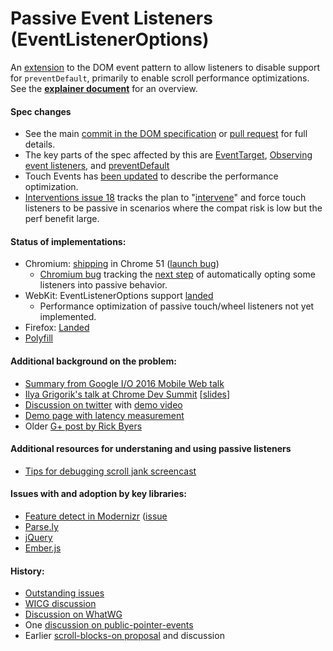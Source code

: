 # Passive Event Listeners (EventListenerOptions)
An [extension](https://dom.spec.whatwg.org/#dictdef-eventlisteneroptions) to the DOM event pattern to allow listeners to disable support for `preventDefault`, primarily to enable scroll performance optimizations.  See the [**explainer document**](https://github.com/WICG/EventListenerOptions/blob/gh-pages/explainer.md) for an overview.

#### Spec changes
 * See the main [commit in the DOM specification](https://github.com/whatwg/dom/commit/253a21b8e78e37447c47983916a7cf39c4f6a3c5) or [pull request](https://github.com/whatwg/dom/pull/82) for full details.
 * The key parts of the spec affected by this are [EventTarget](https://dom.spec.whatwg.org/#eventtarget), [Observing event listeners](https://dom.spec.whatwg.org/#observing-event-listeners), and [preventDefault](https://dom.spec.whatwg.org/#dom-event-preventdefault)
 * Touch Events has [been updated](http://w3c.github.io/touch-events/#cancelability) to describe the performance optimization.
 * [Interventions issue 18](https://github.com/WICG/interventions/issues/18) tracks the plan to "[intervene](bit.ly/user-agent-intervention)" and force touch listeners to be passive in scenarios where the compat risk is low but the perf benefit large.
 
#### Status of implementations:
 * Chromium: [shipping](https://www.chromestatus.com/features/5745543795965952) in Chrome 51 ([launch bug](https://bugs.chromium.org/p/chromium/issues/detail?id=489802))
   * [Chromium bug](https://bugs.chromium.org/p/chromium/issues/detail?id=599609) tracking the [next step](https://github.com/WICG/interventions/issues/18) of automatically opting some listeners into passive behavior.
 * WebKit: EventListenerOptions support [landed](https://bugs.webkit.org/show_bug.cgi?id=149466)
   * Performance optimization of passive touch/wheel listeners not yet implemented. 
 * Firefox: [Landed](https://bugzilla.mozilla.org/show_bug.cgi?id=1266066)
 * [Polyfill](EventListenerOptions.polyfill.js)

#### Additional background on the problem:
 * [Summary from Google I/O 2016 Mobile Web talk](https://youtu.be/0SSI8liELJU?t=6m20s)
 * [Ilya Grigorik's talk at Chrome Dev Summit](https://www.youtube.com/watch?v=NrEjkflqPxQ&feature=youtu.be&t=557) [[slides](https://docs.google.com/presentation/d/1WdMyLpuI93TR_w0fvKqFlUGPcLk3A4UJ2sBuUkeFcwU/present?slide=id.g7299ef155_0_7)]
 * [Discussion on twitter](https://twitter.com/RickByers/status/719736672523407360) with [demo video](https://www.youtube.com/watch?v=NPM6172J22g)
 * [Demo page with latency measurement](https://rbyers.github.io/scroll-latency.html)
 * Older [G+ post by Rick Byers](https://plus.google.com/+RickByers/posts/cmzrtyBYPQc)

#### Additional resources for understaning and using passive listeners
  * [Tips for debugging scroll jank screencast](https://www.youtube.com/watch?v=6-D_3yx_KVI)

#### Issues with and adoption by key libraries:
  * [Feature detect in Modernizr](https://github.com/Modernizr/Modernizr/blob/master/feature-detects/dom/passiveeventlisteners.js) ([issue](https://github.com/Modernizr/Modernizr/issues/1894) 
  * [Parse.ly](https://github.com/Parsely/time-engaged/issues/3)
  * [jQuery](https://github.com/jquery/jquery/issues/2871)
  * [Ember.js](https://github.com/emberjs/ember.js/issues/12783)

#### History:
 * [Outstanding issues](https://github.com/WICG/EventListenerOptions/issues?q=is%3Aissue)
 * [WICG discussion](https://discourse.wicg.io/t/eventlisteneroptions-and-passive-event-listeners-move-to-wicg/1386/13)
 * [Discussion on WhatWG](https://lists.w3.org/Archives/Public/public-whatwg-archive/2015Jul/0018.html)
 * One [discussion on public-pointer-events](https://lists.w3.org/Archives/Public/public-pointer-events/2015AprJun/0042.html)
 * Earlier [scroll-blocks-on proposal](https://docs.google.com/document/d/1aOQRw76C0enLBd0mCG_-IM6bso7DxXwvqTiRWgNdTn8/edit#heading=h.wi06xpj70hhd) and discussion

